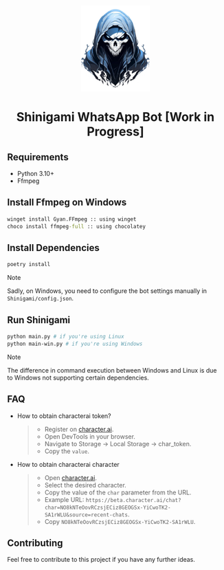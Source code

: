 <div align="center">
    <img src="./Shinigami/assets/logo.png" height="200px" alt="Shinigami Logo"/>
    <h1>Shinigami WhatsApp Bot [Work in Progress]</h1>
</div>

## Requirements
- Python 3.10+
- Ffmpeg

## Install Ffmpeg on Windows

```cmd
winget install Gyan.FFmpeg :: using winget
choco install ffmpeg-full :: using chocolatey
```

## Install Dependencies

```bash
poetry install
```

> [!NOTE]
> Sadly, on Windows, you need to configure the bot settings manually in `Shinigami/config.json`. <br>

## Run Shinigami

```bash
python main.py # if you're using Linux
python main-win.py # if you're using Windows
```

> [!NOTE]
> The difference in command execution between Windows and Linux is due to Windows not supporting certain dependencies.

## FAQ

- How to obtain characterai token?
  > - Register on [character.ai](https://beta.character.ai).
  > - Open DevTools in your browser.
  > - Navigate to Storage -> Local Storage -> char_token.
  > - Copy the `value`.
- How to obtain characterai character
  > - Open [character.ai](https://beta.character.ai).
  > - Select the desired character.
  > - Copy the value of the `char` parameter from the URL.
  > - Example URL: `https://beta.character.ai/chat?char=NO8kNTeOovRCzsjECiz8GEOGSx-YiCwoTK2-SA1rWLU&source=recent-chats`.
  > - Copy `NO8kNTeOovRCzsjECiz8GEOGSx-YiCwoTK2-SA1rWLU`.

## Contributing

Feel free to contribute to this project if you have any further ideas.
